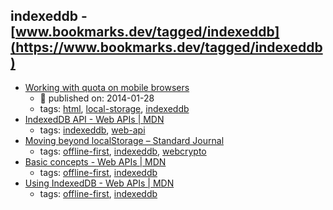 indexeddb - [www.bookmarks.dev/tagged/indexeddb](https://www.bookmarks.dev/tagged/indexeddb)
---
* [Working with quota on mobile browsers](https://www.html5rocks.com/en/tutorials/offline/quota-research/)
    * :calendar: published on: 2014-01-28
    * tags: [html](../tagged/html.md), [local-storage](../tagged/local-storage.md), [indexeddb](../tagged/indexeddb.md)
* [IndexedDB API - Web APIs | MDN](https://developer.mozilla.org/en/docs/Web/API/IndexedDB_API)
    * tags: [indexeddb](../tagged/indexeddb.md), [web-api](../tagged/web-api.md)
* [Moving beyond localStorage – Standard Journal](https://journal.standardnotes.org/moving-beyond-localstorage-991e3695be15)
    * tags: [offline-first](../tagged/offline-first.md), [indexeddb](../tagged/indexeddb.md), [webcrypto](../tagged/webcrypto.md)
* [Basic concepts - Web APIs | MDN](https://developer.mozilla.org/en-US/docs/Web/API/IndexedDB_API/Basic_Concepts_Behind_IndexedDB)
    * tags: [offline-first](../tagged/offline-first.md), [indexeddb](../tagged/indexeddb.md)
* [Using IndexedDB - Web APIs | MDN](https://developer.mozilla.org/en-US/docs/Web/API/IndexedDB_API/Using_IndexedDB)
    * tags: [offline-first](../tagged/offline-first.md), [indexeddb](../tagged/indexeddb.md)
